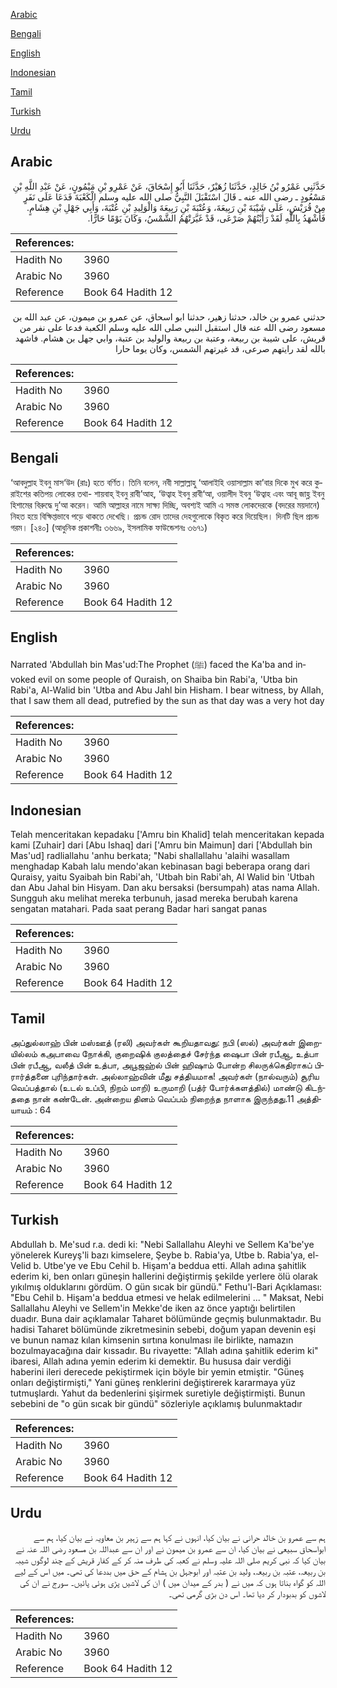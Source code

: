 [Arabic](#arabic)

[Bengali](#bengali)

[English](#english)

[Indonesian](#indonesian)

[Tamil](#tamil)

[Turkish](#turkish)

[Urdu](#urdu)

## Arabic


<div dir="rtl" lang="ar" style={{fontSize:'larger',backgroundColor:'#f8f9fa',padding:20}}>
حَدَّثَنِي عَمْرُو بْنُ خَالِدٍ، حَدَّثَنَا زُهَيْرٌ، حَدَّثَنَا أَبُو إِسْحَاقَ، عَنْ عَمْرِو بْنِ مَيْمُونٍ، عَنْ عَبْدِ اللَّهِ بْنِ مَسْعُودٍ ـ رضى الله عنه ـ قَالَ اسْتَقْبَلَ النَّبِيُّ صلى الله عليه وسلم الْكَعْبَةَ فَدَعَا عَلَى نَفَرٍ مِنْ قُرَيْشٍ، عَلَى شَيْبَةَ بْنِ رَبِيعَةَ، وَعُتْبَةَ بْنِ رَبِيعَةَ وَالْوَلِيدِ بْنِ عُتْبَةَ، وَأَبِي جَهْلِ بْنِ هِشَامٍ‏.‏ فَأَشْهَدُ بِاللَّهِ لَقَدْ رَأَيْتُهُمْ صَرْعَى، قَدْ غَيَّرَتْهُمُ الشَّمْسُ، وَكَانَ يَوْمًا حَارًّا‏.‏
</div>
<div style={{backgroundColor:'#f8f9fa',padding:20, marginBottom: 10}}><table> <thead> <tr> <th>References:</th> <th></th> </tr> </thead> <tbody><tr><td>Hadith No</td><td>3960</td></tr><tr><td>Arabic No</td><td>3960</td></tr><tr><td>Reference</td><td>Book 64 Hadith 12</td></tr></tbody></table></div>


<div dir="rtl" lang="ar" style={{fontSize:'larger',backgroundColor:'#f8f9fa',padding:20}}>
حدثني عمرو بن خالد، حدثنا زهير، حدثنا ابو اسحاق، عن عمرو بن ميمون، عن عبد الله بن مسعود رضى الله عنه قال استقبل النبي صلى الله عليه وسلم الكعبة فدعا على نفر من قريش، على شيبة بن ربيعة، وعتبة بن ربيعة والوليد بن عتبة، وابي جهل بن هشام. فاشهد بالله لقد رايتهم صرعى، قد غيرتهم الشمس، وكان يوما حارا
</div>
<div style={{backgroundColor:'#f8f9fa',padding:20, marginBottom: 10}}><table> <thead> <tr> <th>References:</th> <th></th> </tr> </thead> <tbody><tr><td>Hadith No</td><td>3960</td></tr><tr><td>Arabic No</td><td>3960</td></tr><tr><td>Reference</td><td>Book 64 Hadith 12</td></tr></tbody></table></div>

## Bengali


<div dir="ltr" lang="bn" style={{fontSize:'larger',backgroundColor:'#f8f9fa',padding:20}}>
‘আবদুল্লাহ ইবনু মাস‘উদ (রাঃ) হতে বর্ণিত। তিনি বলেন, নবী সাল্লাল্লাহু ‘আলাইহি ওয়াসাল্লাম কা’বার দিকে মুখ করে কুরাইশের কতিপয় লোকের তথা- শায়বাহ্ ইবনু রাবী’আহ, ‘উত্বাহ ইবনু রাবী‘আ, ওয়ালীদ ইবনু ‘উত্বাহ এবং আবূ জাহ্ল ইবনু হিশামের বিরুদ্ধে দু’আ করেন। আমি আল্লাহর নামে সাক্ষ্য দিচ্ছি, অবশ্যই আমি এ সমস্ত লোকদেরকে (বদরের ময়দানে) নিহত হয়ে বিক্ষিপ্তভাবে পড়ে থাকতে দেখেছি। প্রচন্ড রোদ তাদের দেহগুলোকে বিকৃত করে দিয়েছিল। দিনটি ছিল প্রচন্ড গরম। [২৪০] (আধুনিক প্রকাশনীঃ ৩৬৬৯, ইসলামিক ফাউন্ডেশনঃ ৩৬৭১)
</div>
<div style={{backgroundColor:'#f8f9fa',padding:20, marginBottom: 10}}><table> <thead> <tr> <th>References:</th> <th></th> </tr> </thead> <tbody><tr><td>Hadith No</td><td>3960</td></tr><tr><td>Arabic No</td><td>3960</td></tr><tr><td>Reference</td><td>Book 64 Hadith 12</td></tr></tbody></table></div>

## English


<div dir="ltr" lang="en" style={{fontSize:'larger',backgroundColor:'#f8f9fa',padding:20}}>
Narrated 'Abdullah bin Mas'ud:The Prophet (ﷺ) faced the Ka'ba and invoked evil on some people of Quraish, on Shaiba bin Rabi'a, 'Utba bin Rabi'a, Al-Walid bin 'Utba and Abu Jahl bin Hisham. I bear witness, by Allah, that I saw them all dead, putrefied by the sun as that day was a very hot day
</div>
<div style={{backgroundColor:'#f8f9fa',padding:20, marginBottom: 10}}><table> <thead> <tr> <th>References:</th> <th></th> </tr> </thead> <tbody><tr><td>Hadith No</td><td>3960</td></tr><tr><td>Arabic No</td><td>3960</td></tr><tr><td>Reference</td><td>Book 64 Hadith 12</td></tr></tbody></table></div>

## Indonesian


<div dir="ltr" lang="id" style={{fontSize:'larger',backgroundColor:'#f8f9fa',padding:20}}>
Telah menceritakan kepadaku ['Amru bin Khalid] telah menceritakan kepada kami [Zuhair] dari [Abu Ishaq] dari ['Amru bin Maimun] dari ['Abdullah bin Mas'ud] radliallahu 'anhu berkata; "Nabi shallallahu 'alaihi wasallam menghadap Kabah lalu mendo'akan kebinasan bagi beberapa orang dari Quraisy, yaitu Syaibah bin Rabi'ah, 'Utbah bin Rabi'ah, Al Walid bin 'Utbah dan Abu Jahal bin Hisyam. Dan aku bersaksi (bersumpah) atas nama Allah. Sungguh aku melihat mereka terbunuh, jasad mereka berubah karena sengatan matahari. Pada saat perang Badar hari sangat panas
</div>
<div style={{backgroundColor:'#f8f9fa',padding:20, marginBottom: 10}}><table> <thead> <tr> <th>References:</th> <th></th> </tr> </thead> <tbody><tr><td>Hadith No</td><td>3960</td></tr><tr><td>Arabic No</td><td>3960</td></tr><tr><td>Reference</td><td>Book 64 Hadith 12</td></tr></tbody></table></div>

## Tamil


<div dir="ltr" lang="ta" style={{fontSize:'larger',backgroundColor:'#f8f9fa',padding:20}}>
அப்துல்லாஹ் பின் மஸ்ஊத் (ரலி) அவர்கள் கூறியதாவது: நபி (ஸல்) அவர்கள் இறையில்லம் கஅபாவை நோக்கி, குறைஷிக் குலத்தைச் சேர்ந்த ஷைபா பின் ரபீஆ, உத்பா பின் ரபீஆ, வலீத் பின் உத்பா, அபூஜஹ்ல் பின் ஹிஷாம் போன்ற சிலருக்கெதிராகப் பிரார்த்தனை புரிந்தார்கள். அல்லாஹ்வின் மீது சத்தியமாக! அவர்கள் (நால்வரும்) சூரிய வெப்பத்தால் (உடல் உப்பி, நிறம் மாறி) உருமாறி (பத்ர் போர்க்களத்தில்) மாண்டு கிடந்ததை நான் கண்டேன். அன்றைய தினம் வெப்பம் நிறைந்த நாளாக இருந்தது.11 அத்தியாயம் : 64
</div>
<div style={{backgroundColor:'#f8f9fa',padding:20, marginBottom: 10}}><table> <thead> <tr> <th>References:</th> <th></th> </tr> </thead> <tbody><tr><td>Hadith No</td><td>3960</td></tr><tr><td>Arabic No</td><td>3960</td></tr><tr><td>Reference</td><td>Book 64 Hadith 12</td></tr></tbody></table></div>

## Turkish


<div dir="ltr" lang="tr" style={{fontSize:'larger',backgroundColor:'#f8f9fa',padding:20}}>
Abdullah b. Me'sud r.a. dedi ki: "Nebi Sallallahu Aleyhi ve Sellem Ka'be'ye yönelerek Kureyş'li bazı kimselere, Şeybe b. Rabia'ya, Utbe b. Rabia'ya, el-Velid b. Utbe'ye ve Ebu Cehil b. Hişam'a beddua etti. Allah adına şahitlik ederim ki, ben onları güneşin hallerini değiştirmiş şekilde yerlere ölü olarak yıkılmış olduklarını gördüm. O gün sıcak bir gündü." Fethu'l-Bari Açıklaması: "Ebu Cehil b. Hişam'a beddua etmesi ve helak edilmelerini ... " Maksat, Nebi Sallallahu Aleyhi ve Sellem'in Mekke'de iken az önce yaptığı belirtilen duadır. Buna dair açıklamalar Taharet bölümünde geçmiş bulunmaktadır. Bu hadisi Taharet bölümünde zikretmesinin sebebi, doğum yapan devenin eşi ve bunun namaz kılan kimsenin sırtına konulması ile birlikte, namazın bozulmayacağına dair kıssadır. Bu rivayette: "Allah adına şahitlik ederim ki" ibaresi, Allah adına yemin ederim ki demektir. Bu hususa dair verdiği haberini ileri derecede pekiştirmek için böyle bir yemin etmiştir. "Güneş onları değiştirmişti," Yani güneş renklerini değiştirerek kararmaya yüz tutmuşlardı. Yahut da bedenlerini şişirmek suretiyle değiştirmişti. Bunun sebebini de "o gün sıcak bir gündü" sözleriyle açıklamış bulunmaktadır
</div>
<div style={{backgroundColor:'#f8f9fa',padding:20, marginBottom: 10}}><table> <thead> <tr> <th>References:</th> <th></th> </tr> </thead> <tbody><tr><td>Hadith No</td><td>3960</td></tr><tr><td>Arabic No</td><td>3960</td></tr><tr><td>Reference</td><td>Book 64 Hadith 12</td></tr></tbody></table></div>

## Urdu


<div dir="rtl" lang="ur" style={{fontSize:'larger',backgroundColor:'#f8f9fa',padding:20}}>
ہم سے عمرو بن خالد حرانی نے بیان کیا، انہوں نے کہا ہم سے زہیر بن معاویہ نے بیان کیا، ہم سے ابواسحاق سبیعی نے بیان کیا، ان سے عمرو بن میمون نے اور ان سے عبداللہ بن مسعود رضی اللہ عنہ نے بیان کیا کہ نبی کریم صلی اللہ علیہ وسلم نے کعبہ کی طرف منہ کر کے کفار قریش کے چند لوگوں شیبہ بن ربیعہ، عتبہ بن ربیعہ، ولید بن عتبہ اور ابوجہل بن ہشام کے حق میں بددعا کی تھی۔ میں اس کے لیے اللہ کو گواہ بناتا ہوں کہ میں نے ( بدر کے میدان میں ) ان کی لاشیں پڑی ہوئی پائیں۔ سورج نے ان کی لاشوں کو بدبودار کر دیا تھا۔ اس دن بڑی گرمی تھی۔
</div>
<div style={{backgroundColor:'#f8f9fa',padding:20, marginBottom: 10}}><table> <thead> <tr> <th>References:</th> <th></th> </tr> </thead> <tbody><tr><td>Hadith No</td><td>3960</td></tr><tr><td>Arabic No</td><td>3960</td></tr><tr><td>Reference</td><td>Book 64 Hadith 12</td></tr></tbody></table></div>